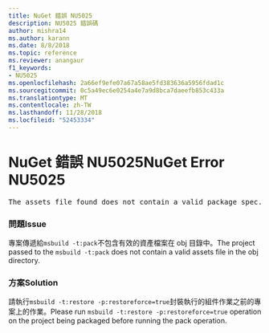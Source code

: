 ```yaml
---
title: NuGet 錯誤 NU5025
description: NU5025 錯誤碼
author: mishra14
ms.author: karann
ms.date: 8/8/2018
ms.topic: reference
ms.reviewer: anangaur
f1_keywords:
- NU5025
ms.openlocfilehash: 2a66ef9efe07a67a58ae5fd383636a5956fdad1c
ms.sourcegitcommit: 0c5a49ec6e0254a4e7a9d8bca7daeefb853c433a
ms.translationtype: MT
ms.contentlocale: zh-TW
ms.lasthandoff: 11/28/2018
ms.locfileid: "52453334"
---
```

# <a name="nuget-error-nu5025"></a><span data-ttu-id="9d162-103">NuGet 錯誤 NU5025</span><span class="sxs-lookup"><span data-stu-id="9d162-103">NuGet Error NU5025</span></span>
<pre>The assets file found does not contain a valid package spec. Try restoring the project again. The location of the assets file is F:\project\obj\project.assets.json.</pre>

### <a name="issue"></a><span data-ttu-id="9d162-104">問題</span><span class="sxs-lookup"><span data-stu-id="9d162-104">Issue</span></span>

<span data-ttu-id="9d162-105">專案傳遞給`msbuild -t:pack`不包含有效的資產檔案在 obj 目錄中。</span><span class="sxs-lookup"><span data-stu-id="9d162-105">The project passed to the `msbuild -t:pack` does not contain a valid assets file in the obj directory.</span></span>


### <a name="solution"></a><span data-ttu-id="9d162-106">方案</span><span class="sxs-lookup"><span data-stu-id="9d162-106">Solution</span></span>

<span data-ttu-id="9d162-107">請執行`msbuild -t:restore -p:restoreforce=true`封裝執行的組件作業之前的專案上的作業。</span><span class="sxs-lookup"><span data-stu-id="9d162-107">Please run `msbuild -t:restore -p:restoreforce=true` operation on the project being packaged before running the pack operation.</span></span>

